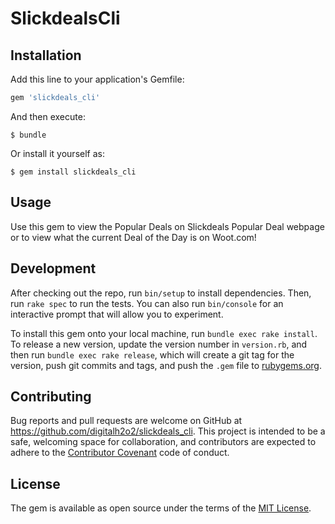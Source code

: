# SlickdealsCli

## Installation

Add this line to your application's Gemfile:

```ruby
gem 'slickdeals_cli'
```

And then execute:

    $ bundle

Or install it yourself as:

    $ gem install slickdeals_cli

## Usage

Use this gem to view the Popular Deals on Slickdeals Popular Deal webpage or to view what the current Deal of the Day is on Woot.com!

## Development

After checking out the repo, run `bin/setup` to install dependencies. Then, run `rake spec` to run the tests. You can also run `bin/console` for an interactive prompt that will allow you to experiment.

To install this gem onto your local machine, run `bundle exec rake install`. To release a new version, update the version number in `version.rb`, and then run `bundle exec rake release`, which will create a git tag for the version, push git commits and tags, and push the `.gem` file to [rubygems.org](https://rubygems.org).

## Contributing

Bug reports and pull requests are welcome on GitHub at https://github.com/digitalh2o2/slickdeals_cli. This project is intended to be a safe, welcoming space for collaboration, and contributors are expected to adhere to the [Contributor Covenant](http://contributor-covenant.org) code of conduct.


## License

The gem is available as open source under the terms of the [MIT License](http://opensource.org/licenses/MIT).

